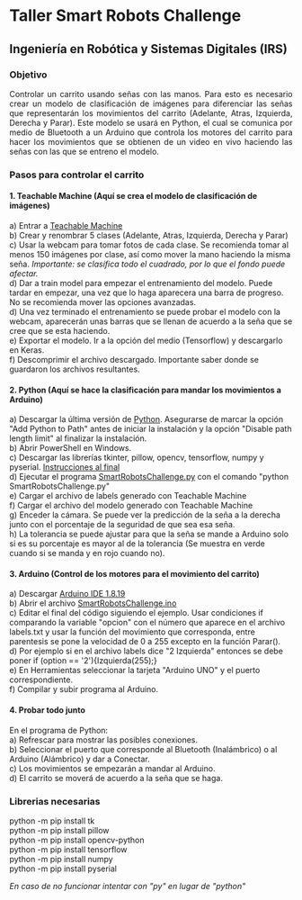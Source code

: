 # Taller Smart Robots Challenge  
## Ingeniería en Robótica y Sistemas Digitales (IRS)  

### Objetivo  
<p align="justify"> Controlar un carrito usando señas con las manos. Para esto es necesario crear un modelo de clasificación de imágenes para diferenciar las señas que representarán los movimientos del carrito (Adelante, Atras, Izquierda, Derecha y Parar). Este modelo se usará en Python, el cual se comunica por medio de Bluetooth a un Arduino que controla los motores del carrito para hacer los movimientos que se obtienen de un video en vivo haciendo las señas con las que se entreno el modelo. </p>

### Pasos para controlar el carrito  
#### 1. Teachable Machine (Aquí se crea el modelo de clasificación de imágenes)  
 a) Entrar a <a href="https://teachablemachine.withgoogle.com/train/image" target="_blank">Teachable Machine</a>  
 b) Crear y renombrar 5 clases (Adelante, Atras, Izquierda, Derecha y Parar)  
 c) Usar la webcam para tomar fotos de cada clase. Se recomienda tomar al menos 150 imágenes por clase, así como mover la mano haciendo la misma seña.  *Importante: se clasifica todo el cuadrado, por lo que el fondo puede afectar.*  
 d) Dar a train model para empezar el entrenamiento del modelo. Puede tardar en empezar, una vez que lo haga aparecera una barra de progreso. No se  recomienda mover las opciones avanzadas.  
 d) Una vez terminado el entrenamiento se puede probar el modelo con la webcam, aparecerán unas barras que se llenan de acuerdo a la seña que se cree  que se esta haciendo.  
 e) Exportar el modelo. Ir a la opción del medio (Tensorflow) y descargarlo en Keras.  
 f) Descomprimir el archivo descargado. Importante saber donde se guardaron los archivos resultantes.  
 
#### 2. Python (Aquí se hace la clasificación para mandar los movimientos a Arduino)  
 a) Descargar la última versión de <a href="https://www.python.org/downloads/" target="_blank"> Python</a>. Asegurarse de marcar la opción "Add Python to  Path" antes de iniciar la instalación y la opción "Disable path length limit" al finalizar la instalación.  
 b) Abrir PowerShell en Windows.  
 c) Descargar las librerías tkinter, pillow, opencv, tensorflow, numpy y pyserial. [Instrucciones al final](#librerias-necesarias)  
 d) Ejecutar el programa [SmartRobotsChallenge.py](SmartRobotsChallenge.py) con el comando "python SmartRobotsChallenge.py"  
 e) Cargar el archivo de labels generado con Teachable Machine  
 f) Cargar el archivo del modelo generado con Teachable Machine  
 g) Enceder la cámara. Se puede ver la predicción de la seña a la derecha junto con el porcentaje de la seguridad de que sea esa seña.  
 h) La tolerancia se puede ajustar para que la seña se mande a Arduino solo si es su porcentaje es mayor al de la tolerancia (Se muestra en verde  cuando si se manda y en rojo cuando no).  


#### 3. Arduino (Control de los motores para el movimiento del carrito)  
 a) Descargar <a href="https://www.arduino.cc/en/software" target="_blank">Arduino IDE 1.8.19</a>  
 b) Abrir el archivo [SmartRobotsChallenge.ino](SmartRobotsChallenge/SmartRobotsChallenge.ino)  
 c) Editar el final del código siguiendo el ejemplo. Usar condiciones if comparando la variable "opcion" con el número que aparece en el archivo labels.txt y usar la función del movimiento que corresponda, entre parentesis se pone la velocidad de 0 a 255 excepto en la función Parar().  
 d) Por ejemplo si en el archivo labels dice "2 Izquierda" entonces se debe poner if (option == '2'){Izquierda(255);}  
 e) En Herramientas seleccionar la tarjeta "Arduino UNO" y el puerto correspondiente.  
 f) Compilar y subir programa al Arduino.  
 
#### 4. Probar todo junto  
 En el programa de Python:  
 a) Refrescar para mostrar las posibles conexiones.  
 b) Seleccionar el puerto que corresponde al Bluetooth (Inalámbrico) o al Arduino (Alámbrico) y dar a Conectar.  
 c) Los movimientos se empezarán a mandar al Arduino.  
 d) El carrito se moverá de acuerdo a la seña que se haga.  

### Librerias necesarias  
python -m pip install tk  
python -m pip install pillow  
python -m pip install opencv-python  
python -m pip install tensorflow  
python -m pip install numpy  
python -m pip install pyserial  

*En caso de no funcionar intentar con "py" en lugar de "python"*
